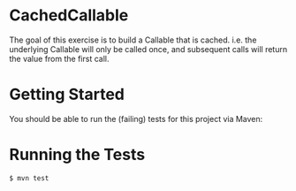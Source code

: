 CachedCallable
============
The goal of this exercise is to build a Callable that is cached. i.e. the underlying Callable will only be called once, and subsequent calls will return the value from the first call.

Getting Started
===============
You should be able to run the (failing) tests for this project via Maven:

Running the Tests
===============
```Shell
$ mvn test
```
